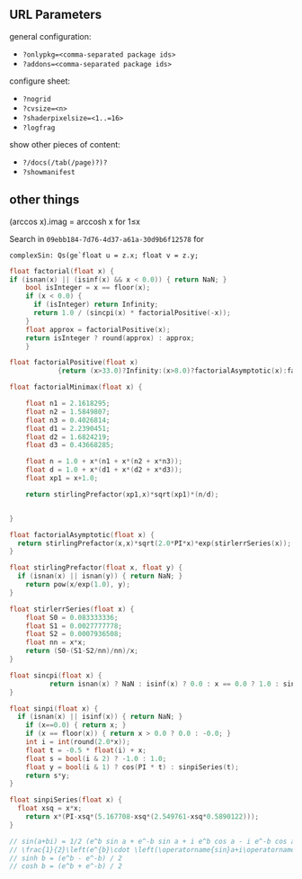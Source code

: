 ## URL Parameters

general configuration:

- `?onlypkg=<comma-separated package ids>`
- `?addons=<comma-separated package ids>`

configure sheet:

- `?nogrid`
- `?cvsize=<n>`
- `?shaderpixelsize=<1..=16>`
- `?logfrag`

show other pieces of content:

- `?/docs(/tab(/page)?)?`
- `?showmanifest`

## other things

(arccos x).imag = arccosh x for 1≤x

Search in `09ebb184-7d76-4d37-a61a-30d9b6f12578` for

```
complexSin: Qs(ge`float u = z.x; float v = z.y;
```

```c
float factorial(float x) {
if (isnan(x) || (isinf(x) && x < 0.0)) { return NaN; }
    bool isInteger = x == floor(x);
    if (x < 0.0) {
      if (isInteger) return Infinity;
      return 1.0 / (sincpi(x) * factorialPositive(-x));
    }
    float approx = factorialPositive(x);
    return isInteger ? round(approx) : approx;
    }

float factorialPositive(float x)
            {return (x>33.0)?Infinity:(x>8.0)?factorialAsymptotic(x):factorialMinimax(x)}

float factorialMinimax(float x) {

    float n1 = 2.1618295;
    float n2 = 1.5849807;
    float n3 = 0.4026814;
    float d1 = 2.2390451;
    float d2 = 1.6824219;
    float d3 = 0.43668285;

    float n = 1.0 + x*(n1 + x*(n2 + x*n3));
    float d = 1.0 + x*(d1 + x*(d2 + x*d3));
    float xp1 = x+1.0;

    return stirlingPrefactor(xp1,x)*sqrt(xp1)*(n/d);


}

float factorialAsymptotic(float x) {
  return stirlingPrefactor(x,x)*sqrt(2.0*PI*x)*exp(stirlerrSeries(x));
}

float stirlingPrefactor(float x, float y) {
  if (isnan(x) || isnan(y)) { return NaN; }
    return pow(x/exp(1.0), y);
}

float stirlerrSeries(float x) {
    float S0 = 0.083333336;
    float S1 = 0.0027777778;
    float S2 = 0.0007936508;
    float nn = x*x;
    return (S0-(S1-S2/nn)/nn)/x;
}

float sincpi(float x) {
          return isnan(x) ? NaN : isinf(x) ? 0.0 : x == 0.0 ? 1.0 : sinpi(x)/(PI*x);
}

float sinpi(float x) {
  if (isnan(x) || isinf(x)) { return NaN; }
    if (x==0.0) { return x; }
    if (x == floor(x)) { return x > 0.0 ? 0.0 : -0.0; }
    int i = int(round(2.0*x));
    float t = -0.5 * float(i) + x;
    float s = bool(i & 2) ? -1.0 : 1.0;
    float y = bool(i & 1) ? cos(PI * t) : sinpiSeries(t);
    return s*y;
}

float sinpiSeries(float x) {
  float xsq = x*x;
    return x*(PI-xsq*(5.167708-xsq*(2.549761-xsq*0.5890122)));
}


```

```js
// sin(a+bi) = 1/2 (e^b sin a + e^-b sin a + i e^b cos a - i e^-b cos a)
// \frac{1}{2}\left(e^{b}\cdot \left(\operatorname{sin}a+i\operatorname{cos}a\right)+e^{-b}\cdot \left(\operatorname{sin}a+i\operatorname{cos}a\right)\right)
// sinh b = (e^b - e^-b) / 2
// cosh b = (e^b + e^-b) / 2
```
